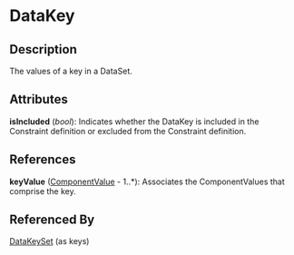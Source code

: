 
# DataKey





## Description

The values of a key in a DataSet.


## Attributes

**isIncluded** (*bool*): Indicates whether the DataKey is included in the Constraint definition or excluded from the Constraint definition.



## References

**keyValue** ([ComponentValue](../MetadataStructureDefinitions/ComponentValue.md) - 1..*): Associates the ComponentValues that comprise the key.



## Referenced By

[DataKeySet](DataKeySet.md) (as keys)


